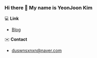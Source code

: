 ### **Hi there 👋 My name is YeonJoon Kim**

💻 **Link**

- [Blog](https://duswnsxnxn.tistory.com/)

✉️ **Contact**

- [duswnsxnxn@naver.com](mailto:duswnsxnxn@naver.com)
